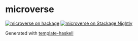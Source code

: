 # microverse
[![microverse on hackage](https://img.shields.io/hackage/v/microverse)](http://hackage.haskell.org/package/microverse)
[![microverse on Stackage Nightly](https://stackage.org/package/microverse/badge/nightly)](https://stackage.org/nightly/package/microverse)

Generated with [template-haskell](https://github.com/jonascarpay/template-haskell)
